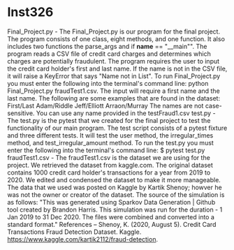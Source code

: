# Inst326
Final_Project.py - 
The Final_Project.py is our program for the final project. The program consists of one class, eight methods, and one function. It also includes two functions the parse_args 
and if __name__ == "__main"". The program reads a CSV file of credit card charges and determines which charges are potentially fraudulent. 
The program requires the user to input the credit card holder's first and last name. If the name is not in the CSV file, it will raise a KeyError that says "Name not in List". 
To run Final_Project.py you must enter the following into the terminal's command line: 
python Final_Project.py fraudTest1.csv.
The input will require a first name and the last name. The following are some examples that are found in the dataset: 
First/Last 
Adam/Riddle
Jeff/Elliott
Arraon/Murray 
The names are not case-sensitive. You can use any name provided in the testFraud1.csv 
test.py - 
The test.py is the pytest that we created for the final project to test the functionality of our main program. The test script consists of a pytest fixture and three 
different tests. It will test the user method, the irregular_times method, and test_irregular_amount method. 
To run the test.py you must enter the following into the terminal's command line: 
$ pytest test.py
fraudTest1.csv -
The fraudTest1.csv is the dataset we are using for the project. We retrieved the dataset from kaggle.com. The original dataset contains 1000 credit card holder's 
transactions for a year from 2019 to 2020. We edited and condensed the dataset to make it more manageable. The data that we used was posted on Kaggle by 
Kartik Shenoy; howver he was not the owner or creator of the dataset. 
The source of the simulation is as follows: 
"This was generated using Sparkov Data Generation | Github tool created by Brandon Harris. This simulation was run for the duration - 1 Jan 2019 to 31 Dec 2020. 
The files were combined and converted into a standard format." 
References – 
Shenoy, K. (2020, August 5). Credit Card Transactions Fraud Detection Dataset. Kaggle. https://www.kaggle.com/kartik2112/fraud-detection. 
